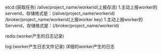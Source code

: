 etcd:(获取任务)
    /alive/project_name/workerid(上报存活)
    1.主动上报worker的serverid，存储格式是：(/alive/project_name/workerid)
    /broker/project_name/workerid(上报worker key)
    1.主动上报worker的Serverid，存储格式是：(/broker/project_name/workerid)

redis:(worker产生的日志记录)

log:(worker产生日志文件记录)
    详细的worker产生的日志

